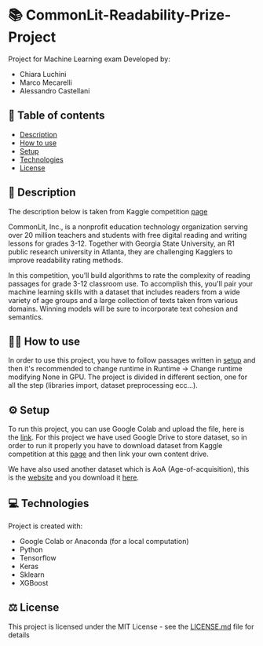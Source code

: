 # :books: CommonLit-Readability-Prize-Project
Project for Machine Learning exam
Developed by:
  - Chiara Luchini
  - Marco Mecarelli
  - Alessandro Castellani


##  :pencil: Table of contents
* [Description](#description)
* [How to use](#how-to-use)
* [Setup](#setup)
* [Technologies](#technologies)
* [License](#license)


## :pushpin: Description <a name="description"/>

The description below is taken from Kaggle competition [page](https://www.kaggle.com/c/commonlitreadabilityprize)

CommonLit, Inc., is a nonprofit education technology organization serving over 20 million teachers and students with free digital reading and writing lessons for grades 3-12. Together with Georgia State University, an R1 public research university in Atlanta, they are challenging Kagglers to improve readability rating methods.

In this competition, you’ll build algorithms to rate the complexity of reading passages for grade 3-12 classroom use. To accomplish this, you'll pair your machine learning skills with a dataset that includes readers from a wide variety of age groups and a large collection of texts taken from various domains. Winning models will be sure to incorporate text cohesion and semantics. 


## :man_technologist: How to use <a name="how-to-use"/>
In order to use this project, you have to follow passages written in [setup](#setup) and then it's recommended to change runtime in Runtime -> Change runtime modifying None in GPU. The project is divided in different section, one for all the step (libraries import, dataset preprocessing ecc...). 





## :gear: Setup <a name="setup"/>
To run this project, you can use Google Colab and upload the file, here is the [link](https://colab.research.google.com/notebooks/intro.ipynb?utm_source=scs-index).
For this project we have used Google Drive to store dataset, so in order to run it properly you have to download dataset from Kaggle competition at this [page](https://www.kaggle.com/c/commonlitreadabilityprize/data) and then link your own content drive. 

We have also used another dataset which is AoA (Age-of-acquisition), this is the [website](http://crr.ugent.be/archives/806) and you download it [here](http://crr.ugent.be/papers/AoA_51715_words.zip).

## :computer: Technologies <a name="technologies"/>
Project is created with:
* Google Colab or Anaconda (for a local computation)
* Python
* Tensorflow
* Keras
* Sklearn
* XGBoost

## :balance_scale: License <a name="license"/>
This project is licensed under the MIT License - see the [LICENSE.md](LICENSE) file for details
